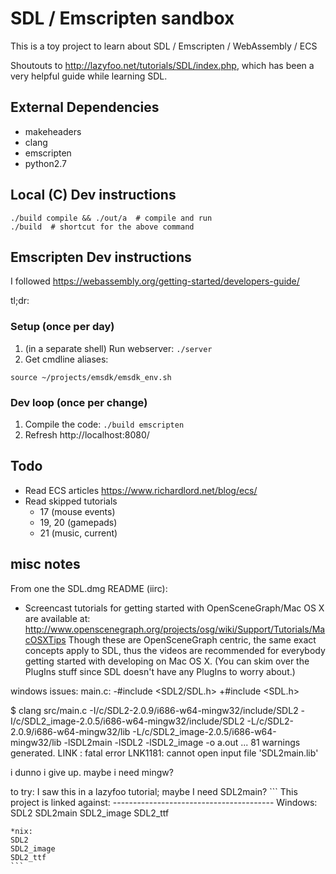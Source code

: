 # SDL / Emscripten sandbox

This is a toy project to learn about SDL / Emscripten / WebAssembly / ECS

Shoutouts to http://lazyfoo.net/tutorials/SDL/index.php, which has been a very
helpful guide while learning SDL.

## External Dependencies

* makeheaders
* clang
* emscripten
* python2.7

## Local (C) Dev instructions

```
./build compile && ./out/a  # compile and run
./build  # shortcut for the above command
```

## Emscripten Dev instructions

I followed https://webassembly.org/getting-started/developers-guide/

tl;dr:

### Setup (once per day)

1. (in a separate shell) Run webserver: `./server`
2. Get cmdline aliases:
```
source ~/projects/emsdk/emsdk_env.sh
```

### Dev loop (once per change)

1. Compile the code: `./build emscripten`
2. Refresh http://localhost:8080/



## Todo

* Read ECS articles
  https://www.richardlord.net/blog/ecs/
* Read skipped tutorials
  * 17 (mouse events)
  * 19, 20 (gamepads)
  * 21 (music, current)

## misc notes

From one the SDL.dmg README (iirc):
 - Screencast tutorials for getting started with OpenSceneGraph/Mac OS X are
  available at:
  http://www.openscenegraph.org/projects/osg/wiki/Support/Tutorials/MacOSXTips
  Though these are OpenSceneGraph centric, the same exact concepts apply to
  SDL, thus the videos are recommended for everybody getting started with
  developing on Mac OS X. (You can skim over the PlugIns stuff since SDL
  doesn't have any PlugIns to worry about.)


windows issues:
  main.c:
    -#include <SDL2/SDL.h>
    +#include <SDL.h>

  $ clang src/main.c -I/c/SDL2-2.0.9/i686-w64-mingw32/include/SDL2 -I/c/SDL2_image-2.0.5/i686-w64-mingw32/include/SDL2 -L/c/SDL2-2.0.9/i686-w64-mingw32/lib -L/c/SDL2_image-2.0.5/i686-w64-mingw32/lib -lSDL2main -lSDL2 -lSDL2_image -o a.out
  ...
  81 warnings generated.
  LINK : fatal error LNK1181: cannot open input file 'SDL2main.lib'

  i dunno i give up. maybe i need mingw?

  to try:
    I saw this in a lazyfoo tutorial; maybe I need SDL2main?
    ```
    This project is linked against:
    ----------------------------------------
    Windows:
    SDL2
    SDL2main
    SDL2_image
    SDL2_ttf

    *nix:
    SDL2
    SDL2_image
    SDL2_ttf
    ```